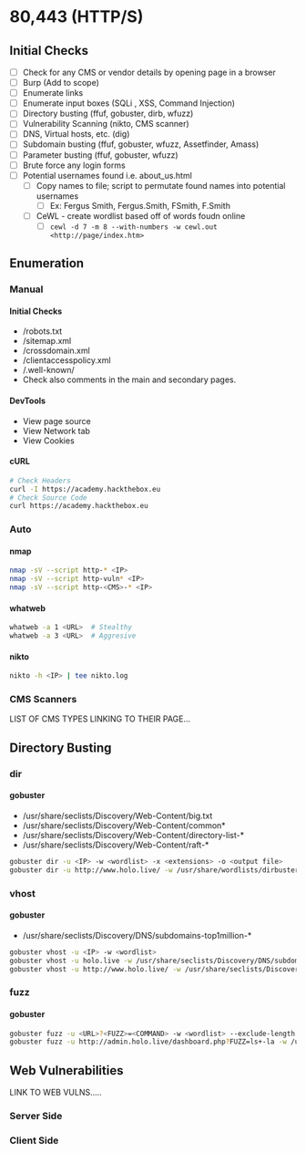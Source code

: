 # 80,443 (HTTP/S)

## Initial Checks

* [ ] Check for any CMS or vendor details by opening page in a browser
* [ ] Burp (Add to scope)
* [ ] Enumerate links
* [ ] Enumerate input boxes (SQLi , XSS, Command Injection)
* [ ] Directory busting (ffuf, gobuster, dirb, wfuzz)
* [ ] Vulnerability Scanning (nikto, CMS scanner)
* [ ] DNS, Virtual hosts, etc. (dig)
* [ ] Subdomain busting (ffuf, gobuster, wfuzz, Assetfinder, Amass)
* [ ] Parameter busting (ffuf, gobuster, wfuzz)
* [ ] Brute force any login forms
* [ ] Potential usernames found i.e. about\_us.html
  * [ ] Copy names to file; script to permutate found names into potential usernames
    * [ ] Ex: Fergus Smith, Fergus.Smith, FSmith, F.Smith
  * [ ] CeWL - create wordlist based off of words foudn online
    * [ ] `cewl -d 7 -m 8 --with-numbers -w cewl.out <http://page/index.htm>`

## Enumeration

### Manual

#### Initial Checks

* /robots.txt
* /sitemap.xml
* /crossdomain.xml
* /clientaccesspolicy.xml
* /.well-known/
* Check also comments in the main and secondary pages.

#### DevTools

* View page source
* View Network tab
* View Cookies

#### cURL

```bash
# Check Headers
curl -I https://academy.hackthebox.eu
# Check Source Code
curl https://academy.hackthebox.eu
```

### Auto

#### nmap

```bash
nmap -sV --script http-* <IP>
nmap -sV --script http-vuln* <IP>
nmap -sV --script http-<CMS>-* <IP>
```

#### whatweb

```bash
whatweb -a 1 <URL>  # Stealthy
whatweb -a 3 <URL>  # Aggresive
```

#### nikto

```bash
nikto -h <IP> | tee nikto.log
```

### CMS Scanners

LIST OF CMS TYPES LINKING TO THEIR PAGE...

## Directory Busting

### dir

#### gobuster

* /usr/share/seclists/Discovery/Web-Content/big.txt
* /usr/share/seclists/Discovery/Web-Content/common\*
* /usr/share/seclists/Discovery/Web-Content/directory-list-\*
* /usr/share/seclists/Discovery/Web-Content/raft-\*

```bash
gobuster dir -u <IP> -w <wordlist> -x <extensions> -o <output file>
gobuster dir -u http://www.holo.live/ -w /usr/share/wordlists/dirbuster/directory-list-2.3-medium.txt -x txt,php -o gobuster_dir_80
```

### vhost

#### gobuster

* /usr/share/seclists/Discovery/DNS/subdomains-top1million-\*

```bash
gobuster vhost -u <IP> -w <wordlist>
gobuster vhost -u holo.live -w /usr/share/seclists/Discovery/DNS/subdomains-top1million-110000.txt 
gobuster vhost -u http://www.holo.live/ -w /usr/share/seclists/Discovery/DNS/subdomains-top1million-110000.txt
```

### fuzz

#### gobuster

```bash
gobuster fuzz -u <URL>?<FUZZ>=<COMMAND> -w <wordlist> --exclude-length <INT>
gobuster fuzz -u http://admin.holo.live/dashboard.php?FUZZ=ls+-la -w /usr/share/seclists/Discovery/Web-Content/big.txt --exclude-length 0
```

## Web Vulnerabilities

LINK TO WEB VULNS.....

### Server Side

### Client Side

###

